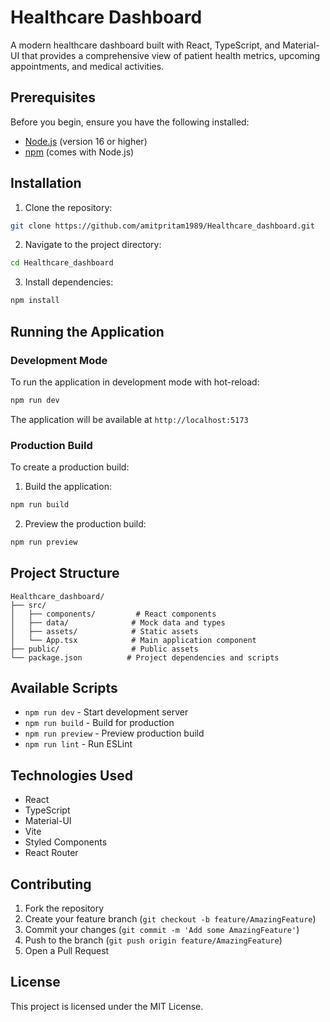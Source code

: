 # Healthcare Dashboard

A modern healthcare dashboard built with React, TypeScript, and Material-UI that provides a comprehensive view of patient health metrics, upcoming appointments, and medical activities.

## Prerequisites

Before you begin, ensure you have the following installed:
- [Node.js](https://nodejs.org/) (version 16 or higher)
- [npm](https://www.npmjs.com/) (comes with Node.js)

## Installation

1. Clone the repository:
```bash
git clone https://github.com/amitpritam1989/Healthcare_dashboard.git
```

2. Navigate to the project directory:
```bash
cd Healthcare_dashboard
```

3. Install dependencies:
```bash
npm install
```

## Running the Application

### Development Mode

To run the application in development mode with hot-reload:

```bash
npm run dev
```

The application will be available at `http://localhost:5173`

### Production Build

To create a production build:

1. Build the application:
```bash
npm run build
```

2. Preview the production build:
```bash
npm run preview
```

## Project Structure

```
Healthcare_dashboard/
├── src/
│   ├── components/         # React components
│   ├── data/              # Mock data and types
│   ├── assets/            # Static assets
│   └── App.tsx            # Main application component
├── public/                # Public assets
└── package.json          # Project dependencies and scripts
```

## Available Scripts

- `npm run dev` - Start development server
- `npm run build` - Build for production
- `npm run preview` - Preview production build
- `npm run lint` - Run ESLint

## Technologies Used

- React
- TypeScript
- Material-UI
- Vite
- Styled Components
- React Router

## Contributing

1. Fork the repository
2. Create your feature branch (`git checkout -b feature/AmazingFeature`)
3. Commit your changes (`git commit -m 'Add some AmazingFeature'`)
4. Push to the branch (`git push origin feature/AmazingFeature`)
5. Open a Pull Request

## License

This project is licensed under the MIT License.
